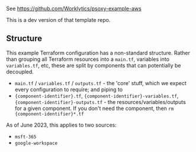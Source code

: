 See https://github.com/Worklytics/psoxy-example-aws

This is a dev version of that template repo.


## Structure

This example Terraform configuration has a non-standard structure. Rather than grouping all Terraform
resources into a `main.tf`, variables into `variables.tf`, etc, these are split by components that
can potentially be decoupled.

  - `main.tf` / `variables.tf` / `outputs.tf` - the 'core' stuff, which we expect every
     configuration to require; and piping to
  - `{component-identifier}.tf`, `{component-identifier}-variables.tf`, `{component-identifier}-outputs.tf` -
     the resources/variables/outputs for a given component. If you don't need the component, then
     `rm {component-identifier}*.tf`

As of June 2023, this applies to two sources:
  - `msft-365`
  - `google-workspace`

